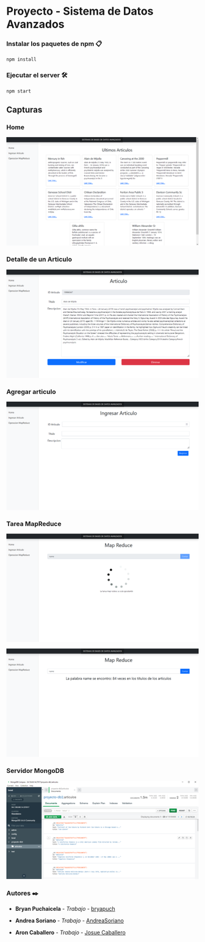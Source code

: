 
# Proyecto - Sistema de Datos Avanzados

### Instalar los paquetes de npm 📋
```
npm install
```

### Ejecutar el server 🛠️

```
npm start
```
## Capturas

### Home
![home](media/home.png)

### Detalle de un Articulo
![detalle](media/articulo.png)

### Agregar articulo
![registrar articulo](media/nuevoArticulo.png)

### Tarea MapReduce
![carga](media/carga_mapreduce.png)

![resultado](media/resultado_mapreduce.png)

### Servidor MongoDB
![carga](media/mongo.png)

### Autores ✒️
* **Bryan Puchaicela** - *Trabajo* - [bryapuch](https://github.com/bryapuch)

* **Andrea Soriano** - *Trabajo* - [AndreaSoriano](https://github.com/AndreaSoriano)

* **Aron Caballero** - *Trabajo* - [Josue Caballero](https://github.com/Josue-Caballero)
